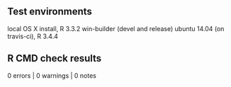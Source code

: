 
## Test environments

local OS X install, R 3.3.2
win-builder (devel and release)
ubuntu 14.04 (on travis-ci), R 3.4.4

## R CMD check results

0 errors | 0 warnings | 0 notes


